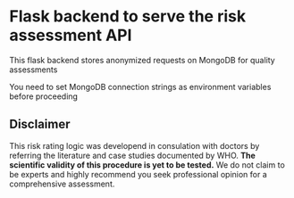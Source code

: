 # Flask backend to serve the risk assessment API

This flask backend stores anonymized requests on MongoDB for quality assessments

You need to set MongoDB connection strings as environment variables before proceeding


## Disclaimer
This risk rating logic was developend in consulation with doctors by referring the literature and case studies documented by WHO. **The scientific validity of this procedure is yet to be tested.** We do not claim to be experts and highly recommend you seek professional opinion for a comprehensive assessment.